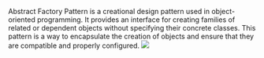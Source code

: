 Abstract Factory Pattern is a creational design pattern used in object-oriented programming. It provides an interface for creating families of related or dependent objects without specifying their concrete classes. This pattern is a way to encapsulate the creation of objects and ensure that they are compatible and properly configured.
<img src="https://media.geeksforgeeks.org/wp-content/uploads/20230930214636/UML-1.png"/>
